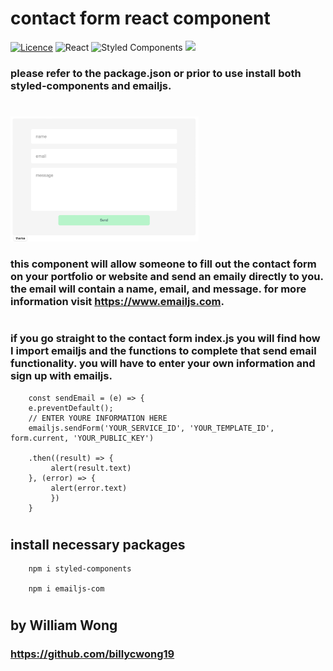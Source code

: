 # contact form react component 

[![Licence](https://img.shields.io/github/license/Ileriayo/markdown-badges?style=for-the-badge)](./LICENSE)
![React](https://img.shields.io/badge/react-%2320232a.svg?style=for-the-badge&logo=react&logoColor=%2361DAFB)
![Styled Components](https://img.shields.io/badge/styled--components-DB7093?style=for-the-badge&logo=styled-components&logoColor=white)
<img src='https://res.cloudinary.com/practicaldev/image/fetch/s--E7SQLjAt--/c_imagga_scale,f_auto,fl_progressive,h_420,q_auto,w_1000/https://dev-to-uploads.s3.amazonaws.com/uploads/articles/5d14su1hfqzbeqa2qhbr.png' height='27.5'>



### please refer to the package.json or prior to use install both styled-components and emailjs.

#

<img src="./public/contactformscreenshot.png" height='200'>

### this component will allow someone to fill out the contact form on your portfolio or website and send an emaily directly to you. the email will contain a name, email, and message. for more information visit https://www.emailjs.com. 

#

### if you go straight to the contact form index.js you will find how I import emailjs and the functions to complete that send email functionality. you will have to enter your own information and sign up with emailjs.

        const sendEmail = (e) => {
        e.preventDefault();
        // ENTER YOURE INFORMATION HERE
        emailjs.sendForm('YOUR_SERVICE_ID', 'YOUR_TEMPLATE_ID', form.current, 'YOUR_PUBLIC_KEY')

        .then((result) => {
             alert(result.text)
        }, (error) => {
             alert(error.text)
             })  
        }

#

## install necessary packages 

        npm i styled-components

        npm i emailjs-com

#

## by William Wong
### https://github.com/billycwong19